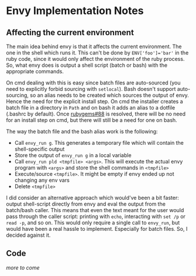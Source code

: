 # Envy Implementation Notes

## Affecting the current environment

The main idea behind envy is that it affects the current environment. The one in the shell which runs it. This can't be done by `ENV['foo']='bar'` in the ruby code, since it would only affect the environment of the ruby process. So, what envy does is output a shell script (batch or bash) with the appropriate commands.

On cmd dealing with this is easy since batch files are auto-sourced (you need to explicitly forbid sourcing with `setlocal`). Bash doesn't support auto-sourcing, so an alias needs to be created which sources the output of envy. Hence the need for the explicit install step. On cmd the installer creates a batch file in a directory in `Path` and on bash it adds an alias to a dotfile (.bashrc by default). Once [rubygems#88](https://github.com/rubygems/rubygems/issues/88) is resolved, there will be no need for an install step on cmd, but there will still be a need for one on bash.

The way the batch file and the bash alias work is the following:

* Call `envy_run g`. This generates a temporary file which will contain the shell-specific output
* Store the output of `envy_run g` in a local variable
* Call `envy_run pld <tmpfile> <args>`. This will execute the actual envy program with `<args>` and store the shell commands in `<tmpfile>`
* Execute/source `<tmpfile>`. It might be empty if envy ended up not changing any env vars
* Delete `<tmpfile>`

I did consider an alternative approach which would've been a bit faster: output shell-script directly from envy and eval the output from the batch/bash caller. This means that even the text meant for the user would pass through the caller script: printing with `echo`, interacting with `set /p` or `read -p`, and so on. This would only require a single call to `envy_run`, but would have been a real hassle to implement. Especially for batch files. So, I decided against it.

## Code

*more to come*
